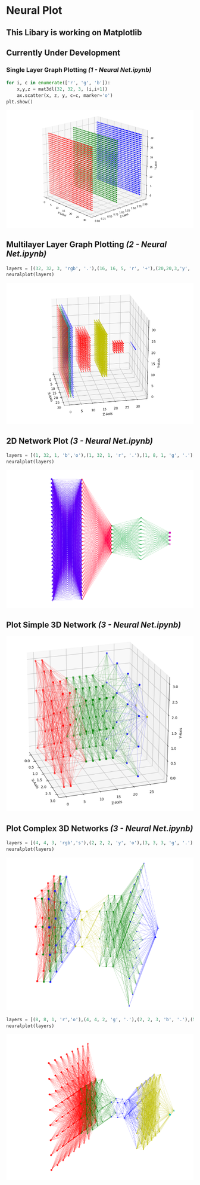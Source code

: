 # Neural Plot
## This Libary is working on Matplotlib
## Currently Under Development


### Single Layer Graph Plotting _(1 - Neural Net.ipynb)_

```python
for i, c in enumerate(['r', 'g', 'b']):
    x,y,z = mat3dl(32, 32, 3, (i,i+1))
    ax.scatter(x, z, y, c=c, marker='o')
plt.show()
```
![alt text](Screenshot/Image-001.png "Single Layer Plotting")

## Multilayer Layer Graph Plotting _(2 - Neural Net.ipynb)_

```python
layers = [(32, 32, 3, 'rgb', '.'),(16, 16, 5, 'r', '+'),(20,20,3,'y', 's'),(5,5,5),(10,1,1,'b', '^')]
neuralplot(layers)
```
![alt text](Screenshot/Image-002.png "Multilayer Layer Plotting")


## 2D Network Plot _(3 - Neural Net.ipynb)_
```python
layers = [(1, 32, 1, 'b','o'),(1, 32, 1, 'r', '.'),(1, 8, 1, 'g', '.'),(1, 12, 1, 'g', '.'),(1, 4, 1, 'm', 's')]
neuralplot(layers)
```
![alt text](Screenshot/Image-006.png "2D Network Plot")


## Plot Simple 3D Network  _(3 - Neural Net.ipynb)_

![alt text](Screenshot/Image-003.png "Plot 2D Network - 1")

## Plot Complex 3D Networks _(3 - Neural Net.ipynb)_
```python
layers = [(4, 4, 3, 'rgb','s'),(2, 2, 2, 'y', 'o'),(3, 3, 3, 'g', '.'),(5, 5, 1, 'b', '.'),(2, 1, 1, 'b', '^')]
neuralplot(layers)
```
![alt text](Screenshot/Image-004.png "Plot 2D Network - 2")


```python
layers = [(8, 8, 1, 'r','o'),(4, 4, 2, 'g', '.'),(2, 2, 3, 'b', '.'),(5, 5, 2, 'y', '.'),(2, 1, 1, 'c', 's')]
neuralplot(layers)
```
![alt text](Screenshot/Image-005.png "Plot 2D Network - 3")
